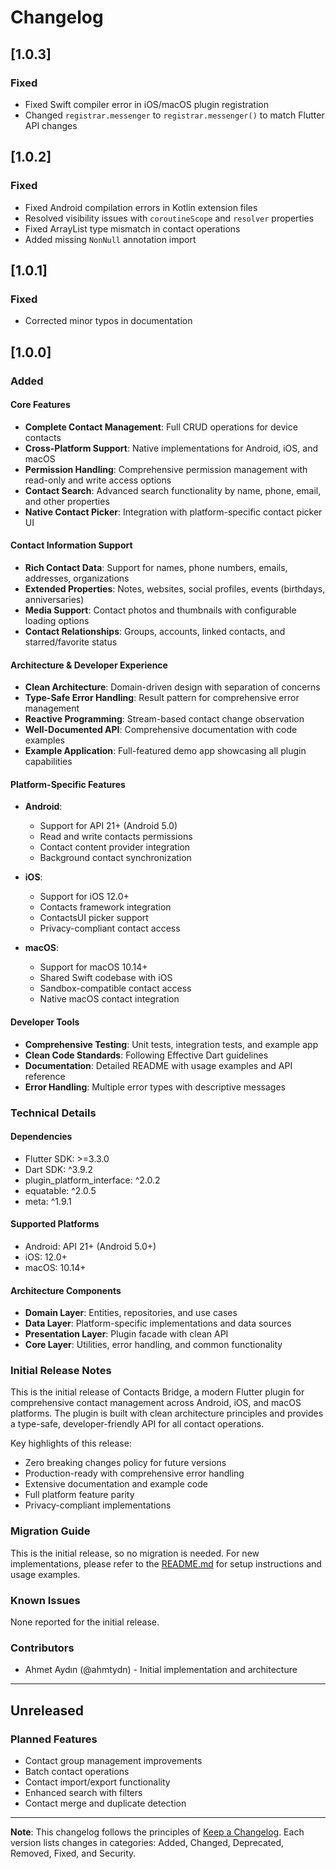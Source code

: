 # Changelog

## [1.0.3]
### Fixed
- Fixed Swift compiler error in iOS/macOS plugin registration
- Changed `registrar.messenger` to `registrar.messenger()` to match Flutter API changes

## [1.0.2]
### Fixed
- Fixed Android compilation errors in Kotlin extension files
- Resolved visibility issues with `coroutineScope` and `resolver` properties
- Fixed ArrayList type mismatch in contact operations
- Added missing `NonNull` annotation import

## [1.0.1]
### Fixed
- Corrected minor typos in documentation

## [1.0.0]

### Added

#### Core Features
- **Complete Contact Management**: Full CRUD operations for device contacts
- **Cross-Platform Support**: Native implementations for Android, iOS, and macOS
- **Permission Handling**: Comprehensive permission management with read-only and write access options
- **Contact Search**: Advanced search functionality by name, phone, email, and other properties
- **Native Contact Picker**: Integration with platform-specific contact picker UI

#### Contact Information Support
- **Rich Contact Data**: Support for names, phone numbers, emails, addresses, organizations
- **Extended Properties**: Notes, websites, social profiles, events (birthdays, anniversaries)
- **Media Support**: Contact photos and thumbnails with configurable loading options
- **Contact Relationships**: Groups, accounts, linked contacts, and starred/favorite status

#### Architecture & Developer Experience
- **Clean Architecture**: Domain-driven design with separation of concerns
- **Type-Safe Error Handling**: Result pattern for comprehensive error management
- **Reactive Programming**: Stream-based contact change observation
- **Well-Documented API**: Comprehensive documentation with code examples
- **Example Application**: Full-featured demo app showcasing all plugin capabilities

#### Platform-Specific Features
- **Android**: 
  - Support for API 21+ (Android 5.0)
  - Read and write contacts permissions
  - Contact content provider integration
  - Background contact synchronization

- **iOS**: 
  - Support for iOS 12.0+
  - Contacts framework integration
  - ContactsUI picker support
  - Privacy-compliant contact access

- **macOS**: 
  - Support for macOS 10.14+
  - Shared Swift codebase with iOS
  - Sandbox-compatible contact access
  - Native macOS contact integration

#### Developer Tools
- **Comprehensive Testing**: Unit tests, integration tests, and example app
- **Clean Code Standards**: Following Effective Dart guidelines
- **Documentation**: Detailed README with usage examples and API reference
- **Error Handling**: Multiple error types with descriptive messages

### Technical Details

#### Dependencies
- Flutter SDK: >=3.3.0
- Dart SDK: ^3.9.2
- plugin_platform_interface: ^2.0.2
- equatable: ^2.0.5
- meta: ^1.9.1

#### Supported Platforms
- Android: API 21+ (Android 5.0+)
- iOS: 12.0+
- macOS: 10.14+

#### Architecture Components
- **Domain Layer**: Entities, repositories, and use cases
- **Data Layer**: Platform-specific implementations and data sources
- **Presentation Layer**: Plugin facade with clean API
- **Core Layer**: Utilities, error handling, and common functionality

### Initial Release Notes

This is the initial release of Contacts Bridge, a modern Flutter plugin for comprehensive contact management across Android, iOS, and macOS platforms. The plugin is built with clean architecture principles and provides a type-safe, developer-friendly API for all contact operations.

Key highlights of this release:
- Zero breaking changes policy for future versions
- Production-ready with comprehensive error handling
- Extensive documentation and example code
- Full platform feature parity
- Privacy-compliant implementations

### Migration Guide

This is the initial release, so no migration is needed. For new implementations, please refer to the [README.md](README.md) for setup instructions and usage examples.

### Known Issues

None reported for the initial release.

### Contributors

- Ahmet Aydın (@ahmtydn) - Initial implementation and architecture

---

## Unreleased

### Planned Features
- Contact group management improvements
- Batch contact operations
- Contact import/export functionality
- Enhanced search with filters
- Contact merge and duplicate detection

---

**Note**: This changelog follows the principles of [Keep a Changelog](https://keepachangelog.com/). Each version lists changes in categories: Added, Changed, Deprecated, Removed, Fixed, and Security.

